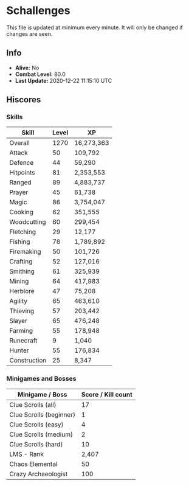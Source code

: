 # Schallenges

This file is updated at minimum every minute. It will only be changed if changes are seen.

## Info

 - **Alive:** No
 - **Combat Level:** 80.0
 - **Last Update:** 2020-12-22 11:15:10 UTC

## Hiscores

### Skills

| Skill | Level | XP |
|--|--|--|
| Overall | 1270 | 16,273,363 |
| Attack | 50 | 109,792 |
| Defence | 44 | 59,290 |
| Hitpoints | 81 | 2,353,553 |
| Ranged | 89 | 4,883,737 |
| Prayer | 45 | 61,738 |
| Magic | 86 | 3,754,047 |
| Cooking | 62 | 351,555 |
| Woodcutting | 60 | 299,454 |
| Fletching | 29 | 12,177 |
| Fishing | 78 | 1,789,892 |
| Firemaking | 50 | 101,726 |
| Crafting | 52 | 127,016 |
| Smithing | 61 | 325,939 |
| Mining | 64 | 417,983 |
| Herblore | 47 | 75,208 |
| Agility | 65 | 463,610 |
| Thieving | 57 | 203,442 |
| Slayer | 65 | 476,248 |
| Farming | 55 | 178,948 |
| Runecraft | 9 | 1,040 |
| Hunter | 55 | 176,834 |
| Construction | 25 | 8,347 |

### Minigames and Bosses

| Minigame / Boss | Score / Kill count |
|--|--|
| Clue Scrolls (all) | 17 |
| Clue Scrolls (beginner) | 1 |
| Clue Scrolls (easy) | 4 |
| Clue Scrolls (medium) | 2 |
| Clue Scrolls (hard) | 10 |
| LMS - Rank | 2,407 |
| Chaos Elemental | 50 |
| Crazy Archaeologist | 100 |
